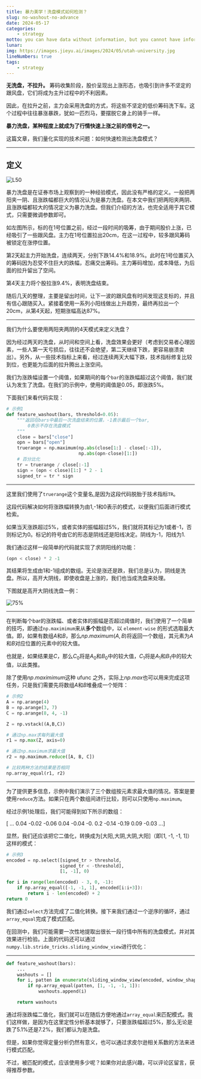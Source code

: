 ```yaml
---
title: 暴力美学！洗盘模式如何检测？
slug: no-washout-no-advance
date: 2024-05-17
categories:
    - strategy
motto: you can have data without information, but you cannot have information without data. - Moran
lunar:
img: https://images.jieyu.ai/images/2024/05/utah-university.jpg
lineNumbers: true
tags: 
    - strategy
---
```


**无洗盘，不拉升。** 筹码收集阶段，股价呈现出上涨形态，也吸引到许多不坚定的跟风盘，它们将成为主升过程中的不利因素。

因此，在拉升之前，主力会采用洗盘的方式，将这些不坚定的低价筹码洗下车。这个过程中往往暴涨暴跌，犹如一匹烈马，要摆脱它身上的骑手一样。

**暴力洗盘，某种程度上就成为了行情快速上涨之前的信号之一。**

这篇文章，我们量化实现的技术问题：如何快速检测出洗盘模式？

---

<!--
1. 举例
2. 检测算法及精讲
3. 验证（forward-return)
-->
## 定义

![L50](https://images.jieyu.ai/images/2024/05/washout-1.jpg)

暴力洗盘是在证券市场上观察到的一种经验模式，因此没有严格的定义。一般把两阳夹一阴、且涨跌幅都巨大的情况认为是暴力洗盘。在本文中我们把两阳夹两阴、且涨跌幅都较大的情况定义为暴力洗盘。但我们介绍的方法，也完全适用于其它模式，只需要微调参数即可。

如左图所示，标的在1号位置之前，经过一段时间的吸筹，由于期间股价上涨，已经吸引了一些跟风盘。主力在1号位置拉出20cm，在这一过程中，较多跟风筹码被锁定在涨停位置。

第2天起主力开始洗盘，连续两天，分别下跌14.4%和18.9%。此时在1号位置买入的筹码因为忍受不住巨大的跌幅，忍痛交出筹码。主力筹码增加，成本降低，为后面的拉升留出了空间。

第4天主力将个股拉涨9.4%，表明洗盘结束。

随后几天的整理，主要是留出时间，让下一波的跟风盘有时间发现这支标的，并且有信心跟随买入。紧接着使用一系列小阳线做出上升趋势，最终再拉出一个20cm，从第4天起，短期涨幅高达87%。

---

我们为什么要使用两阳夹两阴的4天模式来定义洗盘？

因为经过两天的洗盘，从时间和空间上看，洗盘效果会更好（考虑到交易者心理因素，一些人第一天亏损后，往往还不会绝望，第二天继续下跌，更容易崩溃卖出）。另外，从一些技术指标上来看，经过连续两天大幅下跌，技术指标修复比较到位，也更能为后面的拉升腾出上涨空间。

我们为涨跌幅设置一个阈值，如果期间的每个`bar`的涨跌幅超过这个阈值，我们就认为发生了洗盘。在我们的示例中，使用的阈值是0.05，即涨跌5%。

下面我们来看代码实现：

```python
# 示例1
def feature_washout(bars, threshold=0.05):
    """返回在bars中最后一次洗盘结束的位置，-1表示最后一个bar,
        0表示不存在洗盘模式
    """
    close = bars["close"]
    opn = bars["open"]
    truerange = np.maximum(np.abs(close[1:] - close[:-1]), 
                           np.abs(opn-close)[1:]) 
    # 百分比化
    tr = truerange / close[:-1]
    sign = (opn < close)[1:] * 2 - 1
    signed_tr = tr * sign
```

---

这里我们使用了`truerange`这个变量名,是因为这段代码脱胎于技术指标`TR`。

这段代码解决如何将涨跌幅转换为由1,-1和0表示的模式，以便我们后面进行模式检索。

如果当天涨跌超过5%，或者实体的振幅超过5%，我们就将其标记为1或者-1，否则标记为0。标记的符号由它的形态是阴线还是阳线决定。阴线为-1，阳线为1.

我们通过这样一段简单的代码就实现了求阴阳线的功能：

```python
(opn < close) * 2 -1
```

其结果将生成由1和-1组成的数组。无论是涨还是跌，我们总是认为，阴线是洗盘。所以，高开大阴线，即使收盘是上涨的，我们也当成洗盘来处理。

下图就是高开大阴线洗盘一例：

![75%](https://images.jieyu.ai/images/2024/05/washout-with-high-open.jpg)

---

在判断每个bar的涨跌幅、或者实体的振幅是否超过阈值时，我们使用了一个简单的技巧，即通过`np.maximimum`来从**多个**数组中，以 `element-wise` 的形式选取最大值。即，如果有数组$A$和$B$，那么$np.maximum(A, B)$将返回一个数组，其元素为$A$和$B$对应位置的元素中的较大值。

也就是，如果结果是$C$，那么$C_0$将是$A_0$和$B_0$中的较大值，$C_1$将是$A_1$和$B_1$中的较大值，以此类推。

除了使用$np.maximimum$这种 ufunc 之外，实际上$np.max$也可以用来完成这项任务，只是我们需要先将数组$A$和$B$堆叠成一个矩阵：

```python
# 示例2
A = np.arange(4)
B = np.arange(3, 7)
C = np.arange(8, 4, -1)

Z = np.vstack((A,B,C))

# 通过np.max求每列最大值
r1 = np.max(Z, axis=0)

# 通过np.maximum求最大值
r2 = np.maximum.reduce([A, B, C])

# 比较两种方法的结果是否相同
np.array_equal(r1, r2)
```

---

为了提供更多信息，示例中我们演示了三个数组按元素求最大值的情况。答案是要使用`reduce`方法。如果只在两个数组间进行比较，则可以只使用`np.maximum`。

经过示例1处理后，我们可能得到如下所示的数组：

[ ...  0.04 -0.02 -0.06  0.04 -0.04 -0.    <red>0.2
 -0.14 -0.19  0.09</red> -0.03 ...]

显然，我们还应该把它二值化，转换成为[大阳,大阴,大阴,大阳]（即[1, -1, -1, 1]）这样的模式：

```python
# 示例3
encoded = np.select([signed_tr > threshold, 
                    signed_tr < -threshold], 
                    [1, -1], 0)

for i in range(len(encoded) - 3, 0, -1):
    if np.array_equal([-1, -1, 1], encoded[i:i+3]):
        return i - len(encoded) + 2
return 0
```

我们通过`select`方法完成了二值化转换。接下来我们通过一个逆序的循环，通过`array_equal`完成了模式匹配。

在回测中，我们可能需要一次性地提取出很长一段行情中所有的洗盘模式，并对其效果进行检验。上面的代码还可以通过`numpy.lib.stride_tricks.sliding_window_view`进行优化：

---

```python
def feature_washout(bars):
    ...
    washouts = []
    for i, patten in enumerate(sliding_window_view(encoded, window_shape = 4)):
        if np.array_equal(patten, [1, -1, -1, 1]):
            washouts.append(i)

    return washouts
```

通过将涨跌幅二值化，我们就可以在随后方便地通过`array_equal`来匹配模式。我们这样做，是因为在这里定性分析基本就够了，只要涨跌幅超过5%，那么无论是跌了5.1%还是7.2%，我们都认为是洗盘。

但是，如果你觉得定量分析仍然有意义，也可以通过求皮尔逊相关系数的方法来进行模式匹配。

不过，被匹配的模式，应该使用多少呢？如果你对此感兴趣，可以评论区留言，获得推荐参数。

<!--
无洗盘，不拉升。除了少数低波动的白马股外，短期暴涨的个股，似乎必须经历暴力洗盘。就有如一匹配野马，只有摆脱了它身上的骑手，才能脱缰奔驰。

这篇文章定义了洗盘的数学模型，并给出检测算法。你还将学习到以下常用函数：

1. np.maximum
2. np.maximum.reduce
3. np.max(..., axis=0)
4. array_equal
5. sliding_window_view

===
题图故事
===

今天是著名的音乐播放器 Winamp 宣布开源的日子。Winamp的创始人是犹他州校友。该校还培养了Adobe和Pixar公司的联合创始人。
-->
